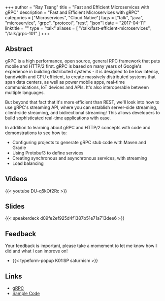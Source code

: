 +++
author = "Ray Tsang"
title = "Fast and Efficient Microservices with gRPC"
description = "Fast and Efficient Microservices with gRPC"
categories = ["Microservices", "Cloud Native"]
tags = ["talk", "java", "microservice", "grpc", "protocol", "rest", "json"]
date = "2017-04-11"
linktitle = ""
type = "talk"
aliases = [
  "/talk/fast-efficient-microservices",
  "/talk/grpc-101"
]
+++

## Abstract
gRPC is a high performance, open source, general RPC framework that puts mobile and HTTP/2 first. gRPC is based on many years of Google's experience in building distributed systems - it is designed to be low latency, bandwidth and CPU efficient, to create massively distributed systems that span data centers, as well as power mobile apps, real-time communications, IoT devices and APIs. It's also interoperable between multiple languages.

But beyond that fact that it's more efficient than REST, we'll look into how to use gRPC's streaming API, where you can establish server-side streaming, client-side streaming, and bidirectional streaming! This allows developers to build sophisticated real-time applications with ease.

In addition to learning about gRPC and HTTP/2 concepts with code and demonstrations to see how to:
- Configuring projects to generate gRPC stub code with Maven and Gradle
- Using Protobuf3 to define services
- Creating synchronous and asynchronous services, with streaming
- Load balancing

## Videos
{{< youtube DU-q5kOf2Rc >}}

## Slides
{{< speakerdeck d09fe2ef925d4f1387b51e71a713dee6 >}}

## Feedback
Your feedback is important, please take a momement to let me know how I did and what I can improve on!

- {{< typeform-popup K01lSP saturnism >}}

## Links
- [gRPC](https://grpc.io)
- [Sample Code](https://github.com/saturnism/grpc-java-by-example)
